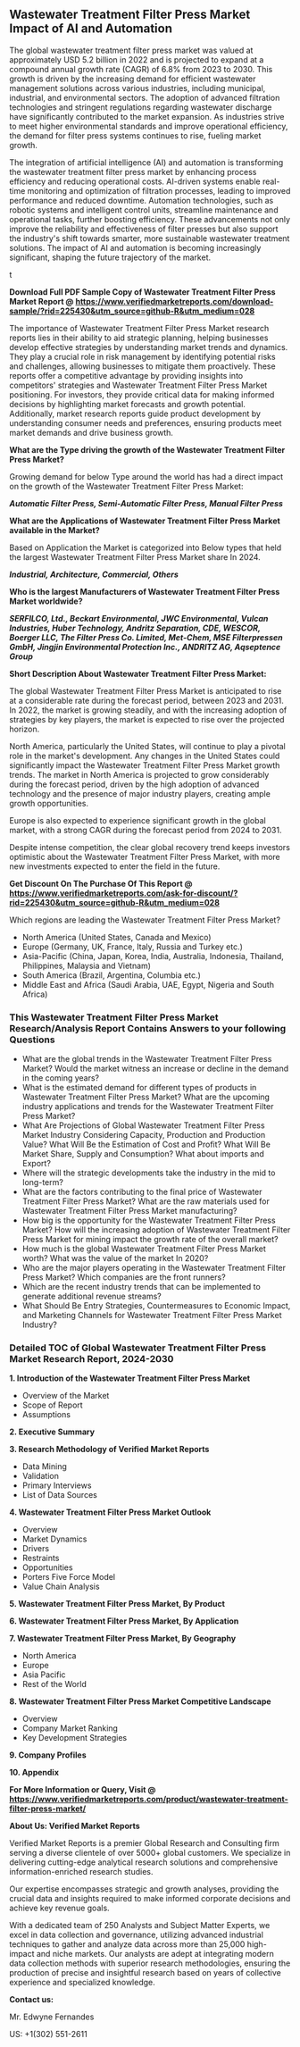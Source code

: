 <h2>Wastewater Treatment Filter Press Market Impact of AI and Automation</h2><p>The global wastewater treatment filter press market was valued at approximately USD 5.2 billion in 2022 and is projected to expand at a compound annual growth rate (CAGR) of 6.8% from 2023 to 2030. This growth is driven by the increasing demand for efficient wastewater management solutions across various industries, including municipal, industrial, and environmental sectors. The adoption of advanced filtration technologies and stringent regulations regarding wastewater discharge have significantly contributed to the market expansion. As industries strive to meet higher environmental standards and improve operational efficiency, the demand for filter press systems continues to rise, fueling market growth.</p><p>The integration of artificial intelligence (AI) and automation is transforming the wastewater treatment filter press market by enhancing process efficiency and reducing operational costs. AI-driven systems enable real-time monitoring and optimization of filtration processes, leading to improved performance and reduced downtime. Automation technologies, such as robotic systems and intelligent control units, streamline maintenance and operational tasks, further boosting efficiency. These advancements not only improve the reliability and effectiveness of filter presses but also support the industry's shift towards smarter, more sustainable wastewater treatment solutions. The impact of AI and automation is becoming increasingly significant, shaping the future trajectory of the market.</p>t</p><p id="" class=""><strong>Download Full PDF Sample Copy of Wastewater Treatment Filter Press Market Report @ <a href="https://www.verifiedmarketreports.com/download-sample/?rid=225430&utm_source=github-R&utm_medium=028" target="_blank">https://www.verifiedmarketreports.com/download-sample/?rid=225430&utm_source=github-R&utm_medium=028</a></strong></p><p>The importance of&nbsp;Wastewater Treatment Filter Press Market research reports lies in their ability to aid strategic planning, helping businesses develop effective strategies by understanding market trends and dynamics. They play a crucial role in risk management by identifying potential risks and challenges, allowing businesses to mitigate them proactively. These reports offer a competitive advantage by providing insights into competitors' strategies and Wastewater Treatment Filter Press Market positioning. For investors, they provide critical data for making informed decisions by highlighting market forecasts and growth potential. Additionally, market research reports guide product development by understanding consumer needs and preferences, ensuring products meet market demands and drive business growth.</p><p><strong>What are the&nbsp;Type driving the growth of the Wastewater Treatment Filter Press Market?</strong></p><p id="" class="">Growing demand for below Type around the world has had a direct impact on the growth of the Wastewater Treatment Filter Press Market:</p><em><strong>Automatic Filter Press, Semi-Automatic Filter Press, Manual Filter Press</strong></em></p><strong>What are the&nbsp;Applications&nbsp;of Wastewater Treatment Filter Press Market available in the Market?</strong></p><p id="" class="">Based on Application the Market is categorized into Below types that held the largest Wastewater Treatment Filter Press Market share In 2024.</p><em><strong>Industrial, Architecture, Commercial, Others</strong></em></p><strong>Who is the largest Manufacturers of Wastewater Treatment Filter Press Market worldwide?</strong></p><p><em><strong>SERFILCO, Ltd., Beckart Environmental, JWC Environmental, Vulcan Industries, Huber Technology, Andritz Separation, CDE, WESCOR, Boerger LLC, The Filter Press Co. Limited, Met-Chem, MSE Filterpressen GmbH, Jingjin Environmental Protection Inc., ANDRITZ AG, Aqseptence Group</strong></em></p><p id="" class=""><strong>Short Description About Wastewater Treatment Filter Press Market:</strong></p><p>The global Wastewater Treatment Filter Press Market is anticipated to rise at a considerable rate during the forecast period, between 2023 and 2031. In 2022, the market is growing steadily, and with the increasing adoption of strategies by key players, the market is expected to rise over the projected horizon.</p><p>North America, particularly the United States, will continue to play a pivotal role in the market's development. Any changes in the United States could significantly impact the Wastewater Treatment Filter Press Market growth trends. The market in North America is projected to grow considerably during the forecast period, driven by the high adoption of advanced technology and the presence of major industry players, creating ample growth opportunities.</p><p>Europe is also expected to experience significant growth in the global market, with a strong CAGR during the forecast period from 2024 to 2031.</p><p>Despite intense competition, the clear global recovery trend keeps investors optimistic about the Wastewater Treatment Filter Press Market, with more new investments expected to enter the field in the future.</p><p id="" class=""><strong>Get Discount On The Purchase Of This Report @ <a href="https://www.verifiedmarketreports.com/ask-for-discount/?rid=225430&utm_source=github-R&utm_medium=028" target="_blank">https://www.verifiedmarketreports.com/ask-for-discount/?rid=225430&utm_source=github-R&utm_medium=028</a></strong></p>Which regions are leading the Wastewater Treatment Filter Press Market?</p><ul><li>North America (United States, Canada and Mexico)</li><li>Europe (Germany, UK, France, Italy, Russia and Turkey etc.)</li><li>Asia-Pacific (China, Japan, Korea, India, Australia, Indonesia, Thailand, Philippines, Malaysia and Vietnam)</li><li>South America (Brazil, Argentina, Columbia etc.)</li><li>Middle East and Africa (Saudi Arabia, UAE, Egypt, Nigeria and South Africa)</li></ul><h3 id="" class="">This Wastewater Treatment Filter Press Market Research/Analysis Report Contains Answers to your following Questions</h3><ul><li>What are the global trends in the Wastewater Treatment Filter Press Market? Would the market witness an increase or decline in the demand in the coming years?</li><li>What is the estimated demand for different types of products in Wastewater Treatment Filter Press Market? What are the upcoming industry applications and trends for the Wastewater Treatment Filter Press Market?</li><li>What Are Projections of Global Wastewater Treatment Filter Press Market Industry Considering Capacity, Production and Production Value? What Will Be the Estimation of Cost and Profit? What Will Be Market Share, Supply and Consumption? What about imports and Export?</li><li>Where will the strategic developments take the industry in the mid to long-term?</li><li>What are the factors contributing to the final price of Wastewater Treatment Filter Press Market? What are the raw materials used for Wastewater Treatment Filter Press Market manufacturing?</li><li>How big is the opportunity for the Wastewater Treatment Filter Press Market? How will the increasing adoption of Wastewater Treatment Filter Press Market for mining impact the growth rate of the overall market?</li><li>How much is the global Wastewater Treatment Filter Press Market worth? What was the value of the market In 2020?</li><li>Who are the major players operating in the Wastewater Treatment Filter Press Market? Which companies are the front runners?</li><li>Which are the recent industry trends that can be implemented to generate additional revenue streams?</li><li>What Should Be Entry Strategies, Countermeasures to Economic Impact, and Marketing Channels for Wastewater Treatment Filter Press Market Industry?</li></ul><h3 id="" class="">Detailed TOC of Global Wastewater Treatment Filter Press Market Research Report, 2024-2030</h3><p id="" class=""><strong>1. Introduction of the Wastewater Treatment Filter Press Market</strong></p><ul><li>Overview of the Market</li><li>Scope of Report</li><li>Assumptions</li></ul><p id="" class=""><strong>2. Executive Summary</strong></p><p id="" class=""><strong>3. Research Methodology of Verified Market Reports</strong></p><ul><li>Data Mining</li><li>Validation</li><li>Primary Interviews</li><li>List of Data Sources</li></ul><p id="" class=""><strong>4. Wastewater Treatment Filter Press Market Outlook</strong></p><ul><li>Overview</li><li>Market Dynamics</li><li>Drivers</li><li>Restraints</li><li>Opportunities</li><li>Porters Five Force Model</li><li>Value Chain Analysis</li></ul><p id="" class=""><strong>5. Wastewater Treatment Filter Press Market, By Product</strong></p><p id="" class=""><strong>6. Wastewater Treatment Filter Press Market, By Application</strong></p><p id="" class=""><strong>7. Wastewater Treatment Filter Press Market, By Geography</strong></p><ul><li>North America</li><li>Europe</li><li>Asia Pacific</li><li>Rest of the World</li></ul><p id="" class=""><strong>8. Wastewater Treatment Filter Press Market Competitive Landscape</strong></p><ul><li>Overview</li><li>Company Market Ranking</li><li>Key Development Strategies</li></ul><p id="" class=""><strong>9. Company Profiles</strong></p><p id="" class=""><strong>10. Appendix</strong></p><p id="" class=""><strong>For More Information or Query, Visit @ <a href="https://www.verifiedmarketreports.com/product/wastewater-treatment-filter-press-market/" target="_blank">https://www.verifiedmarketreports.com/product/wastewater-treatment-filter-press-market/</a></strong></p><p id="" class=""><strong>About Us: Verified Market Reports</strong></p><p id="" class="">Verified Market Reports is a premier Global Research and Consulting firm serving a diverse clientele of over 5000+ global customers. We specialize in delivering cutting-edge analytical research solutions and comprehensive information-enriched research studies.</p><p id="" class="">Our expertise encompasses strategic and growth analyses, providing the crucial data and insights required to make informed corporate decisions and achieve key revenue goals.</p><p id="" class="">With a dedicated team of 250 Analysts and Subject Matter Experts, we excel in data collection and governance, utilizing advanced industrial techniques to gather and analyze data across more than 25,000 high-impact and niche markets. Our analysts are adept at integrating modern data collection methods with superior research methodologies, ensuring the production of precise and insightful research based on years of collective experience and specialized knowledge.</p><p id="" class=""><strong>Contact us:</strong></p><p id="" class="">Mr. Edwyne Fernandes</p><p id="" class="">US: +1(302) 551-2611</p>